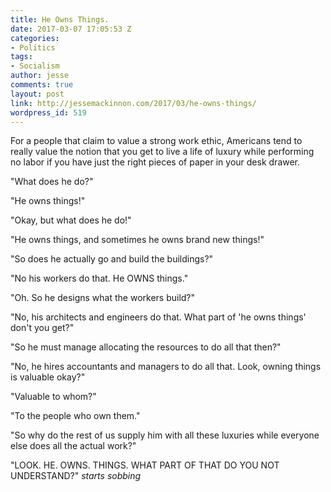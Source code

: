 ```yaml
---
title: He Owns Things.
date: 2017-03-07 17:05:53 Z
categories:
- Politics
tags:
- Socialism
author: jesse
comments: true
layout: post
link: http://jessemackinnon.com/2017/03/he-owns-things/
wordpress_id: 519
---
```


For a people that claim to value a strong work ethic, Americans tend to really value the notion that you get to live a life of luxury while performing no labor if you have just the right pieces of paper in your desk drawer.

"What does he do?"

"He owns things!"

"Okay, but what does he do!"

"He owns things, and sometimes he owns brand new things!"

"So does he actually go and build the buildings?"

"No his workers do that. He OWNS things."

"Oh. So he designs what the workers build?"

"No, his architects and engineers do that. What part of 'he owns things' don't you get?"

"So he must manage allocating the resources to do all that then?"

"No, he hires accountants and managers to do all that. Look, owning things is valuable okay?"

"Valuable to whom?"

"To the people who own them."

"So why do the rest of us supply him with all these luxuries while everyone else does all the actual work?"

"LOOK. HE. OWNS. THINGS. WHAT PART OF THAT DO YOU NOT UNDERSTAND?" *starts sobbing*
